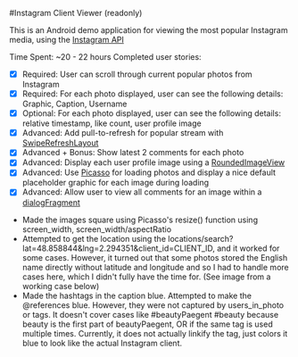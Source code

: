 #Instagram Client Viewer (readonly) 

This is an Android demo application for viewing the most popular Instagram media, using the [Instagram API](http://instagram.com/developer/endpoints/)

Time Spent: ~20 - 22 hours 
Completed user stories:

 * [x] Required: User can scroll through current popular photos from Instagram
 * [x] Required: For each photo displayed, user can see the following details: Graphic, Caption, Username
 * [x] Optional: For each photo displayed, user can see the following details: relative timestamp, like count, user profile image
 * [x] Advanced: Add pull-to-refresh for popular stream with [SwipeRefreshLayout](http://guides.codepath.com/android/Implementing-Pull-to-Refresh-Guide)
 * [x] Advanced + Bonus: Show latest 2 comments for each photo 
 * [x] Advanced: Display each user profile image using a [RoundedImageView](https://github.com/vinc3m1/RoundedImageView)
 * [x] Advanced: Use [Picasso](http://square.github.io/picasso/) for loading photos and display a nice default placeholder graphic for each image during loading 
 * [x] Advanced: Allow user to view all comments for an image within a [dialogFragment](http://guides.codepath.com/android/Using-DialogFragment)
 
 * Made the images square using Picasso's resize() function using screen_width, screen_width/aspectRatio
 * Attempted to get the location using the locations/search?lat=48.858844&lng=2.294351&client_id=CLIENT_ID, and it worked for some cases. However, it turned out that some photos stored the English name directly without latitude and longitude and so I had to handle more cases here, which I didn't fully have the time for. (See image from a working case below) 
 * Made the hashtags in the caption blue. Attempted to make the @references blue. However, they were not captured by users_in_photo or tags. It doesn't cover cases like #beautyPaegent #beauty because beauty is the first part of beautyPaegent, OR if the same tag is used multiple times. Currently, it does not actually linkify the tag, just colors it blue to look like the actual Instagram client.
 

